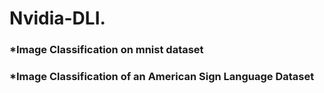 # Nvidia-DLI.  
### *Image Classification  on mnist dataset
### *Image Classification of an American Sign Language Dataset
